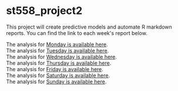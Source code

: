 # st558_project2
This project will create predictive models and automate R markdown reports. You can find the link to each week's report below.   
  
The analysis for [Monday is available here](Report-Monday.md).  
The analysis for [Tuesday is available here](Report-Tuesday.md).  
The analysis for [Wednesday is available here](Report-Wednesday.md).  
The analysis for [Thursday is available here](Report-Thursday.md).  
The analysis for [Friday is available here](Report-Friday.md).  
The analysis for [Saturday is available here](Report-Saturday.md).  
The analysis for [Sunday is available here](Report-Sunday.md).  
